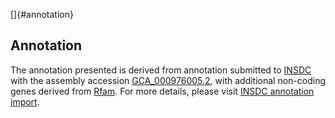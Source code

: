 []{#annotation}

Annotation
----------

The annotation presented is derived from annotation submitted to
[INSDC](http://www.insdc.org) with the assembly accession
[GCA\_000976005.2](http://www.ebi.ac.uk/ena/data/view/GCA_000976005.2),
with additional non-coding genes derived from
[Rfam](http://rfam.xfam.org/). For more details, please visit [INSDC
annotation
import](http://ensemblgenomes.org/info/data/insdc_annotation).
